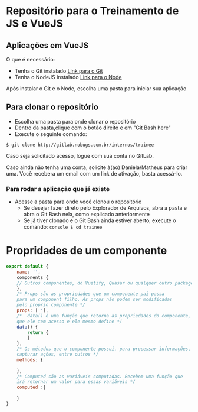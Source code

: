 # Repositório para o Treinamento de JS e VueJS

## Aplicações em VueJS

O que é necessário:
- Tenha o Git instalado [Link para o Git](https://git-scm.com/)
- Tenha o NodeJS instalado [Link para o Node](https://nodejs.org)

Após instalar o Git e o Node, escolha uma pasta para iniciar sua aplicação

## Para clonar o repositório

- Escolha uma pasta para onde clonar o repositório
- Dentro da pasta,clique com o botão direito e em "Git Bash here"
- Execute o seguinte comando:

```console
$ git clone http://gitlab.nobugs.com.br/internos/trainee
```

Caso seja solicitado acesso, logue com sua conta no GitLab.

Caso ainda não tenha uma conta, solicite à(ao) Daniela/Matheus para criar uma. 
Você recebera um email com um link de ativação, basta acessá-lo.

### Para rodar a aplicação que já existe

- Acesse a pasta para onde você clonou o repositório
    - Se desejar fazer direto pelo Explorador de Arquivos, abra a pasta e abra o Git Bash nela, como explicado anteriormente
    - Se já tiver clonado e o Git Bash ainda estiver aberto, execute o comando: 
    ```console $ cd trainee ```

# Propridades de um componente
```javascript
export default {
    name: '',
    components {
    // Outros componentes, do Vuetify, Quasar ou qualquer outro package
    },
    /* Props são as propriedades que um componente pai passa
    para um component filho. As props não podem ser modificadas
    pelo próprio componente */
    props: [''],
    /*  data() é uma função que retorna as propriedades do componente,
    que ele tem acesso e ele mesmo define */
    data() {
        return {
        }
    },
    /* Os métodos que o componente possui, para processar informações,
    capturar ações, entre outros */
    methods: {
    
    },
    /* Computed são as variáveis computadas. Recebem uma função que
    irá retornar um valor para essas variáveis */
    computed :{
    
    }
}
```